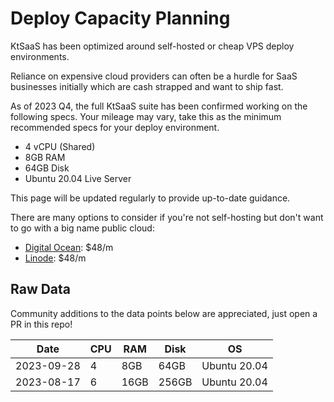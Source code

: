 # Deploy Capacity Planning

KtSaaS has been optimized around self-hosted or cheap VPS deploy environments.

Reliance on expensive cloud providers can often be a hurdle for SaaS businesses initially which are cash strapped and want to ship fast.

As of 2023 Q4, the full KtSaaS suite has been confirmed working on the following specs. Your mileage may vary, take this as the minimum recommended specs for your deploy environment.

- 4 vCPU (Shared)
- 8GB RAM
- 64GB Disk
- Ubuntu 20.04 Live Server

This page will be updated regularly to provide up-to-date guidance.

There are many options to consider if you're not self-hosting but don't want to go with a big name public cloud:

- [Digital Ocean](https://www.digitalocean.com/products/droplets): $48/m
- [Linode](https://www.linode.com/products/shared/): $48/m

## Raw Data

Community additions to the data points below are appreciated, just open a PR in this repo!

| Date | CPU | RAM | Disk | OS |
|---|---|---|---|---|
| 2023-09-28 | 4 | 8GB | 64GB | Ubuntu 20.04 |
| 2023-08-17 | 6 | 16GB | 256GB | Ubuntu 20.04 |
